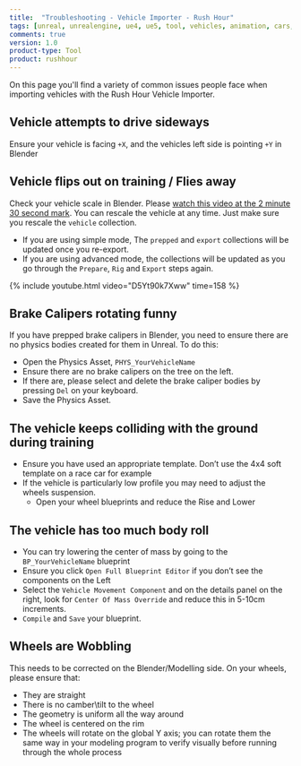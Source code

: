 ```yaml
---
title:  "Troubleshooting - Vehicle Importer - Rush Hour"
tags: [unreal, unrealengine, ue4, ue5, tool, vehicles, animation, cars, animation, rushhour]
comments: true
version: 1.0
product-type: Tool
product: rushhour
---
```


On this page you'll find a variety of common issues people face when importing vehicles with the Rush Hour Vehicle Importer.

## Vehicle attempts to drive sideways

Ensure your vehicle is facing `+X`, and the vehicles left side is pointing `+Y` in Blender

## Vehicle flips out on training / Flies away

Check your vehicle scale in Blender. Please [watch this video at the 2 minute 30 second mark](https://youtu.be/D5Yt90k7Xww?t=158). You can rescale the vehicle at any time. Just make sure you rescale the `vehicle` collection.

- If you are using simple mode, The `prepped` and `export` collections will be updated once you re-export.
- If you are using advanced mode, the collections will be updated as you go through the `Prepare`, `Rig` and `Export` steps again.

{% include youtube.html video="D5Yt90k7Xww" time=158 %}

## Brake Calipers rotating funny

If you have prepped brake calipers in Blender, you need to ensure there are no physics bodies created for them in Unreal. To do this:
- Open the Physics Asset, `PHYS_YourVehicleName`
- Ensure there are no brake calipers on the tree on the left.
- If there are, please select and delete the brake caliper bodies by pressing `Del` on your keyboard.
- Save the Physics Asset.

## The vehicle keeps colliding with the ground during training

- Ensure you have used an appropriate template. Don’t use the 4x4 soft template on a race car for example
- If the vehicle is particularly low profile you may need to adjust the wheels suspension.
    - Open your wheel blueprints and reduce the Rise and Lower

## The vehicle has too much body roll

- You can try lowering the center of mass by going to the `BP_YourVehicleName` blueprint
- Ensure you click `Open Full Blueprint Editor` if you don’t see the components on the Left
- Select the `Vehicle Movement Component` and on the details panel on the right, look for `Center Of Mass Override` and reduce this in 5-10cm increments.
- `Compile` and `Save` your blueprint.

## Wheels are Wobbling

This needs to be corrected on the Blender/Modelling side. On your wheels, please ensure that:

- They are straight
- There is no camber\tilt to the wheel
- The geometry is uniform all the way around
- The wheel is centered on the rim
- The wheels will rotate on the global Y axis; you can rotate them the same way in your modeling program to verify visually before running through the whole process


